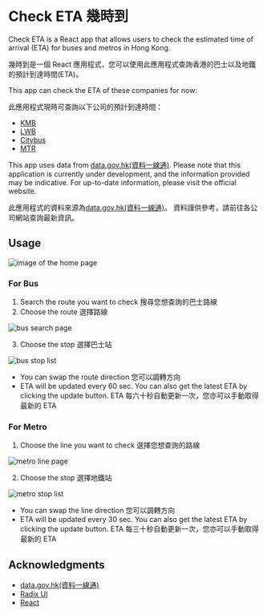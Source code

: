 # Check ETA 幾時到

Check ETA is a React app that allows users to check the estimated time of arrival (ETA) for buses and metros in Hong Kong.

幾時到是一個 React 應用程式，您可以使用此應用程式查詢香港的巴士以及地鐵的預計到達時間(ETA)。

This app can check the ETA of these companies for now:

此應用程式現時可查詢以下公司的預計到達時間：

-   [KMB](https://www.kmb.hk/)
-   [LWB](https://www.kmb.hk/)
-   [Citybus](https://www.citybus.com.hk/home/default.aspx?intLangID=2)
-   [MTR](https://www.mtr.com.hk/ch/customer/main/index.html)

This app uses data from [data.gov.hk(資料一線通)](https://data.gov.hk/).
Please note that this application is currently under development, and the information provided may be indicative.
For up-to-date information, please visit the official website.

此應用程式的資料來源為[data.gov.hk(資料一線通)](https://data.gov.hk/)。
資料謹供參考，請前往各公司網站查詢最新資訊。

## Usage

![image of the home page](src/res/img/bus_1.png)

### For Bus

1. Search the route you want to check
   搜尋您想查詢的巴士路線
2. Choose the route
   選擇路線

![bus search page](src/res/img/bus_2.png)

3. Choose the stop
   選擇巴士站

![bus stop list](src/res/img/bus_3.gif)

-   You can swap the route direction
    您可以調轉方向
-   ETA will be updated every 60 sec. You can also get the latest ETA by clicking the update button.
    ETA 每六十秒自動更新一次，您亦可以手動取得最新的 ETA

### For Metro

1. Choose the line you want to check
   選擇您想查詢的路線

![metro line page](src/res/img/mtr_1.png)

2. Choose the stop
   選擇地鐵站

![metro stop list](src/res/img/mtr_2.png)

-   You can swap the line direction
    您可以調轉方向
-   ETA will be updated every 30 sec. You can also get the latest ETA by clicking the update button.
    ETA 每三十秒自動更新一次，您亦可以手動取得最新的 ETA

## Acknowledgments

-   [data.gov.hk(資料一線通)](https://data.gov.hk/)
-   [Radix UI](https://www.radix-ui.com/)
-   [React](https://react.dev/)
